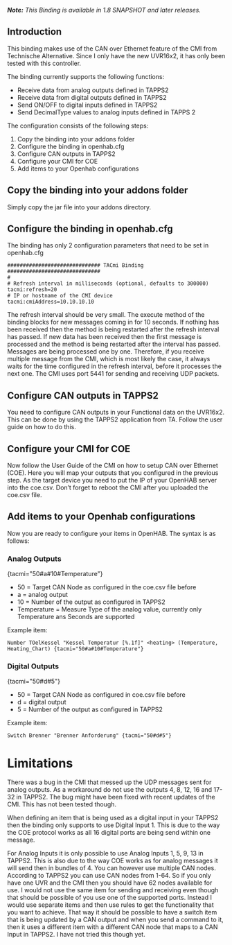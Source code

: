 _**Note:** This Binding is available in 1.8 SNAPSHOT and later releases._

## Introduction

This binding makes use of the CAN over Ethernet feature of the CMI from Technische Alternative. Since I only have the new UVR16x2, it has only been tested with this controller.

The binding currently supports the following functions:
* Receive data from analog outputs defined in TAPPS2
* Receive data from digital outputs defined in TAPPS2
* Send ON/OFF to digital inputs defined in TAPPS2
* Send DecimalType values to analog inputs defined in TAPPS 2

The configuration consists of the following steps:

1. Copy the binding into your addons folder
2. Configure the binding in openhab.cfg
3. Configure CAN outputs in TAPPS2
4. Configure your CMI for COE
5. Add items to your Openhab configurations


## Copy the binding into your addons folder

Simply copy the jar file into your addons directory.

## Configure the binding in openhab.cfg

The binding has only 2 configuration parameters that need to be set in openhab.cfg
```
############################## TACmi Binding ##############################
#
# Refresh interval in milliseconds (optional, defaults to 300000)
tacmi:refresh=20
# IP or hostname of the CMI device
tacmi:cmiAddress=10.10.10.10
```

The refresh interval should be very small. The execute method of the binding blocks for new messages coming in for 10 seconds. If nothing has been received then the method is being restarted after the refresh interval has passed. If new data has been received then the first message is processed and the method is being restarted after the interval has passed. Messages are being processed one by one. Therefore, if you receive multiple message from the CMI, which is most likely the case, it always waits for the time configured in the refresh interval, before it processes the next one.
The CMI uses port 5441 for sending and receiving UDP packets.

## Configure CAN outputs in TAPPS2

You need to configure CAN outputs in your Functional data on the UVR16x2. This can be done by using the TAPPS2 application from TA. Follow the user guide on how to do this.

## Configure your CMI for COE

Now follow the User Guide of the CMI on how to setup CAN over Ethernet (COE). Here you will map your outputs that you configured in the previous step. As the target device you need to put the IP of your OpenHAB server into the coe.csv. Don’t forget to reboot the CMI after you uploaded the coe.csv file.

## Add items to your Openhab configurations

Now you are ready to configure your items in OpenHAB.
The syntax is as follows:

### Analog Outputs

{tacmi="50#a#10#Temperature"}
* 50 = Target CAN Node as configured in the coe.csv file before
* a = analog output
* 10 = Number of the output as configured in TAPPS2
* Temperature = Measure Type of the analog value, currently only Temperature ans Seconds are supported

Example item:
```
Number TOelKessel "Kessel Temperatur [%.1f]" <heating> (Temperature, Heating_Chart) {tacmi="50#a#10#Temperature"}
```

### Digital Outputs

{tacmi="50#d#5"}
* 50 = Target CAN Node as configured in coe.csv file before
* d = digital output
* 5 = Number of the output as configured in TAPPS2

Example item:
```
Switch Brenner "Brenner Anforderung" {tacmi="50#d#5"}
```

# Limitations

There was a bug in the CMI that messed up the UDP messages sent for analog outputs. As a workaround do not use the outputs 4, 8, 12, 16 and 17-32 in TAPPS2. The bug might have been fixed with recent updates of the CMI. This has not been tested though.

When defining an item that is being used as a digital input in your TAPPS2 then the binding only supports to use Digital Input 1. This is due to the way the COE protocol works as all 16 digital ports are being send within one message. 

For Analog Inputs it is only possible to use Analog Inputs 1, 5, 9, 13 in TAPPS2. This is also due to the way COE works as for analog messages it will send then in bundles of 4. You can however use multiple CAN nodes. According to TAPPS2 you can use CAN nodes from 1-64. So if you only have one UVR and the CMI then you should have 62 nodes available for use. I would not use the same item for sending and receiving even though that should be possible of you use one of the supported ports. Instead I would use separate items and then use rules to get the functionality that you want to achieve. That way it should be possible to have a switch item that is being updated by a CAN output and when you send a command to it, then it uses a different item with a different CAN node that maps to a CAN Input in TAPPS2. I have not tried this though yet.

